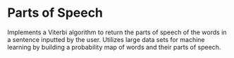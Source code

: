 # Parts of Speech

Implements a Viterbi algorithm to return the parts of speech of the words in a sentence inputted by the user. Utilizes large data sets for machine learning by building a probability map of words and their parts of speech.
